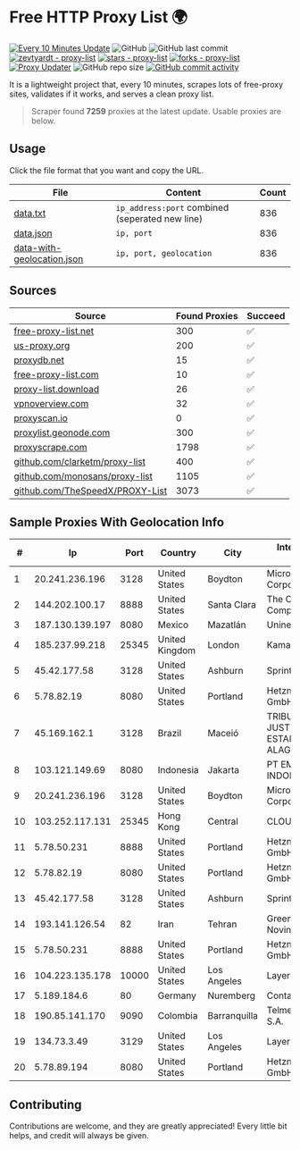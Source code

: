 
# Free HTTP Proxy List 🌍

[![Every 10 Minutes Update](https://github.com/mertguvencli/http-proxy-list/actions/workflows/main.yml/badge.svg?branch=main)](https://github.com/mertguvencli/http-proxy-list/actions/workflows/main.yml)
![GitHub](https://img.shields.io/github/license/mertguvencli/http-proxy-list)
![GitHub last commit](https://img.shields.io/github/last-commit/mertguvencli/http-proxy-list)
[![zevtyardt - proxy-list](https://img.shields.io/static/v1?label=zevtyardt&message=proxy-list&color=blue&logo=github)](https://github.com/zevtyardt/proxy-list "Go to GitHub repo")
[![stars - proxy-list](https://img.shields.io/github/stars/zevtyardt/proxy-list?style=social)](https://github.com/zevtyardt/proxy-list)
[![forks - proxy-list](https://img.shields.io/github/forks/zevtyardt/proxy-list?style=social)](https://github.com/zevtyardt/proxy-list)
[![Proxy Updater](https://github.com/zevtyardt/proxy-list/workflows/Proxy%20Updater/badge.svg)](https://github.com/zevtyardt/proxy-list/actions?query=workflow:"Proxy+Updater")
![GitHub repo size](https://img.shields.io/github/repo-size/zevtyardt/proxy-list)
[![GitHub commit activity](https://img.shields.io/github/commit-activity/m/zevtyardt/proxy-list?logo=commits)](https://github.com/zevtyardt/proxy-list/commits/main)

It is a lightweight project that, every 10 minutes, scrapes lots of free-proxy sites, validates if it works, and serves a clean proxy list.

> Scraper found **7259** proxies at the latest update. Usable proxies are below.

## Usage

Click the file format that you want and copy the URL.

|File|Content|Count|
|----|-------|-----|
|[data.txt](https://raw.githubusercontent.com/mertguvencli/http-proxy-list/main/proxy-list/data.txt)|`ip_address:port` combined (seperated new line)|836|
|[data.json](https://raw.githubusercontent.com/mertguvencli/http-proxy-list/main/proxy-list/data.json)|`ip, port`|836|
|[data-with-geolocation.json](https://raw.githubusercontent.com/mertguvencli/http-proxy-list/main/proxy-list/data-with-geolocation.json)|`ip, port, geolocation`|836|

## Sources

|Source|Found Proxies|Succeed|
|------|-------------|-------|
|[free-proxy-list.net](https://free-proxy-list.net)|300|✅|
|[us-proxy.org](https://www.us-proxy.org)|200|✅|
|[proxydb.net](http://proxydb.net)|15|✅|
|[free-proxy-list.com](https://free-proxy-list.com/?page=&port=&type%5B%5D=http&type%5B%5D=https&up_time=0&search=Search)|10|✅|
|[proxy-list.download](https://www.proxy-list.download/HTTP)|26|✅|
|[vpnoverview.com](https://vpnoverview.com/privacy/anonymous-browsing/free-proxy-servers)|32|✅|
|[proxyscan.io](https://www.proxyscan.io)|0|✅|
|[proxylist.geonode.com](https://proxylist.geonode.com/api/proxy-list?limit=300&page=1&sort_by=lastChecked&sort_type=desc&protocols=http,https)|300|✅|
|[proxyscrape.com](https://api.proxyscrape.com/v2/?request=displayproxies&protocol=http&timeout=10000&country=all&ssl=all&anonymity=all)|1798|✅|
|[github.com/clarketm/proxy-list](https://raw.githubusercontent.com/clarketm/proxy-list/master/proxy-list-raw.txt)|400|✅|
|[github.com/monosans/proxy-list](https://raw.githubusercontent.com/monosans/proxy-list/main/proxies/http.txt)|1105|✅|
|[github.com/TheSpeedX/PROXY-List](https://raw.githubusercontent.com/TheSpeedX/PROXY-List/master/http.txt)|3073|✅|


## Sample Proxies With Geolocation Info

|#|Ip|Port|Country|City|Internet Service Provider|
|-|--|----|-------|----|-------------------------|
|1|20.241.236.196|3128|United States|Boydton|Microsoft Corporation|
|2|144.202.100.17|8888|United States|Santa Clara|The Constant Company|
|3|187.130.139.197|8080|Mexico|Mazatlán|Uninet S.A. de C.V.|
|4|185.237.99.218|25345|United Kingdom|London|Kamatera Inc|
|5|45.42.177.58|3128|United States|Ashburn|Sprint|
|6|5.78.82.19|8080|United States|Portland|Hetzner Online GmbH|
|7|45.169.162.1|3128|Brazil|Maceió|TRIBUNAL DE JUSTIÇA DO ESTADO DE ALAGOAS|
|8|103.121.149.69|8080|Indonesia|Jakarta|PT EMERIO INDONESIA|
|9|20.241.236.196|3128|United States|Boydton|Microsoft Corporation|
|10|103.252.117.131|25345|Hong Kong|Central|CLOUDWEBMANAGE|
|11|5.78.50.231|8888|United States|Portland|Hetzner Online GmbH|
|12|5.78.82.19|8080|United States|Portland|Hetzner Online GmbH|
|13|45.42.177.58|3128|United States|Ashburn|Sprint|
|14|193.141.126.54|82|Iran|Tehran|Green Web Samaneh Novin Co Ltd|
|15|5.78.50.231|8888|United States|Portland|Hetzner Online GmbH|
|16|104.223.135.178|10000|United States|Los Angeles|LayerHost|
|17|5.189.184.6|80|Germany|Nuremberg|Contabo GmbH|
|18|190.85.141.170|9090|Colombia|Barranquilla|Telmex Colombia S.A.|
|19|134.73.3.49|3129|United States|Los Angeles|LayerHost|
|20|5.78.89.194|8080|United States|Portland|Hetzner Online GmbH|



## Contributing

Contributions are welcome, and they are greatly appreciated! Every
little bit helps, and credit will always be given.

